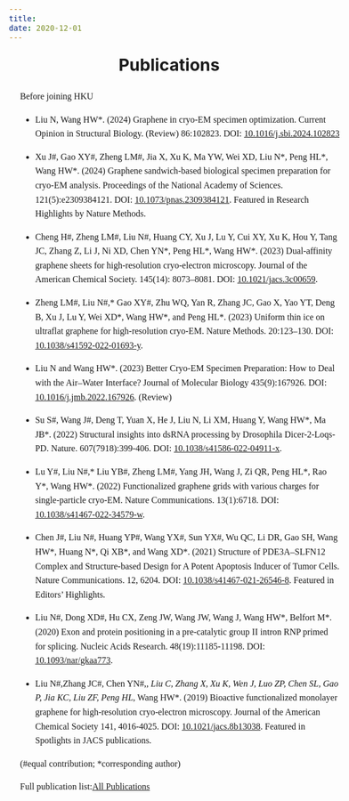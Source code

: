 ```yaml
---
title: 
date: 2020-12-01
---
```


<style>
    body {
        font-size: 16px; /* Set font size to 20 */
        line-height: 1.6; /* Increase line height for better readability */
    }
    .title {
        text-align: center;
        font-size: 30px; /* Increased size for title for distinction */
        font-weight: bold;
    }
    .publications {
        font-family: 'Times New Roman', Times, serif; /* Change to Times New Roman */
        width: 100%; /* Adjust width as needed */
        margin: 0 auto; /* Center the content */
        padding: 20px;
        style="text-align: justify;"
    }

</style>

<div class="title">Publications</div>

<div class="publications">
Before joining HKU

- Liu N, Wang HW*. (2024) Graphene in cryo-EM specimen optimization. Current Opinion in Structural Biology. (Review) 86:102823. DOI: [10.1016/j.sbi.2024.102823](https://doi.org/10.1016/j.sbi.2024.102823)

- Xu J#, Gao XY#, Zheng LM#, Jia X, Xu K, Ma YW, Wei XD, Liu N*, Peng HL*, Wang HW*. (2024) Graphene sandwich-based biological specimen preparation for cryo-EM analysis. Proceedings of the National Academy of Sciences. 121(5):e2309384121. DOI: [10.1073/pnas.2309384121](https://doi.org/10.1073/pnas.2309384121). Featured in Research Highlights by Nature Methods.

- Cheng H#, Zheng LM#, Liu N#, Huang CY, Xu J, Lu Y, Cui XY, Xu K, Hou Y, Tang JC, Zhang Z, Li J, Ni XD, Chen YN*, Peng HL*, Wang HW*. (2023) Dual-affinity graphene sheets for high-resolution cryo-electron microscopy. Journal of the American Chemical Society. 145(14): 8073–8081. DOI: [10.1021/jacs.3c00659](https://doi.org/10.1021/jacs.3c00659).

- Zheng LM#, Liu N#,* Gao XY#, Zhu WQ, Yan R, Zhang JC, Gao X, Yao YT, Deng B, Xu J, Lu Y, Wei XD*, Wang HW*, and Peng HL*. (2023) Uniform thin ice on ultraflat graphene for high-resolution cryo-EM. Nature Methods. 20:123–130. DOI: [10.1038/s41592-022-01693-y](https://doi.org/10.1038/s41592-022-01693-y).

- Liu N and Wang HW*. (2023) Better Cryo-EM Specimen Preparation: How to Deal with the Air–Water Interface? Journal of Molecular Biology 435(9):167926. DOI: [10.1016/j.jmb.2022.167926](https://doi.org/10.1016/j.jmb.2022.167926). (Review)

- Su S#, Wang J#, Deng T, Yuan X, He J, Liu N, Li XM, Huang Y, Wang HW*, Ma JB*. (2022) Structural insights into dsRNA processing by Drosophila Dicer-2-Loqs-PD. Nature. 607(7918):399-406. DOI: [10.1038/s41586-022-04911-x](https://doi.org/10.1038/s41586-022-04911-x).

- Lu Y#, Liu N#,* Liu YB#, Zheng LM#, Yang JH, Wang J, Zi QR, Peng HL*, Rao Y*, Wang HW*. (2022) Functionalized graphene grids with various charges for single-particle cryo-EM. Nature Communications. 13(1):6718. DOI: [10.1038/s41467-022-34579-w](https://doi.org/10.1038/s41467-022-34579-w).

- Chen J#, Liu N#, Huang YP#, Wang YX#, Sun YX#, Wu QC, Li DR, Gao SH, Wang HW*, Huang N*, Qi XB*, and Wang XD*. (2021) Structure of PDE3A–SLFN12 Complex and Structure-based Design for A Potent Apoptosis Inducer of Tumor Cells. Nature Communications. 12, 6204. DOI: [10.1038/s41467-021-26546-8](https://doi.org/10.1038/s41467-021-26546-8). Featured in Editors’ Highlights.

- Liu N#, Dong XD#, Hu CX, Zeng JW, Wang JW, Wang J, Wang HW*, Belfort M*. (2020) Exon and protein positioning in a pre-catalytic group II intron RNP primed for splicing. Nucleic Acids Research. 48(19):11185-11198. DOI: [10.1093/nar/gkaa773](https://doi.org/10.1093/nar/gkaa773).

- Liu N#,Zhang JC#, Chen YN#,*, Liu C, Zhang X, Xu K, Wen J, Luo ZP, Chen SL, Gao P, Jia KC, Liu ZF, Peng HL*, Wang HW*. (2019) Bioactive functionalized monolayer graphene for high-resolution cryo-electron microscopy. Journal of the American Chemical Society 141, 4016-4025. DOI: [10.1021/jacs.8b13038](https://doi.org/10.1021/jacs.8b13038). Featured in Spotlights in JACS publications.

(#equal contribution; *corresponding author)

Full publication list:[All Publications](https://scholar.google.com/citations?hl=zh-CN&user=jkL6NhgAAAAJ)
</div>
